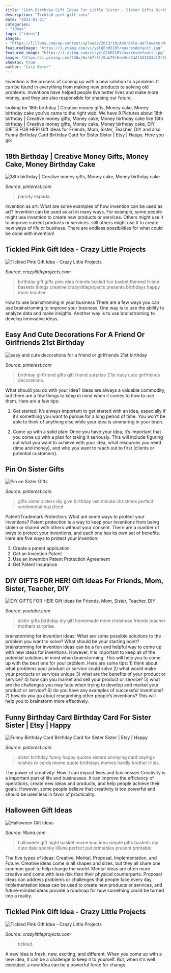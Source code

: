 ```yaml
---
title: "18th Birthday Gift Ideas For Little Sister - Sister Gifts Birthday Diy Gift Homemade Mom Christmas Friends Teacher Mothers Surprise"
description: "Tickled pink gift idea"
date: "2023-01-21"
categories:
- "ideas"
tags: ["ideas"]
images:
- "https://lilluna.com/wp-content/uploads/2013/10/Adorable-Halloween-Movie-Night-Gift-perfect-for-date-night-lilluna.com-1.jpg"
featuredImage: "https://i.ytimg.com/vi/yelQEhM21RY/maxresdefault.jpg"
featured_image: "https://i.ytimg.com/vi/yelQEhM21RY/maxresdefault.jpg"
image: "https://i.pinimg.com/736x/6a/b7/5f/6ab75f6ee4ce7a2fb51533bf2f4b0231.jpg"
ShowToc: true
author: "Cary Beier"
---
```



Invention is the process of coming up with a new solution to a problem. It can be found in everything from making new products to solving old problems. Inventions have helped people live better lives and make more money, and they are also responsible for shaping our future.

	

		
looking for 18th birthday | Creative money gifts, Money cake, Money birthday cake you've came to the right web. We have 8 Pictures about 18th birthday | Creative money gifts, Money cake, Money birthday cake like 18th birthday | Creative money gifts, Money cake, Money birthday cake, DIY GIFTS FOR HER! Gift ideas for Friends, Mom, Sister, Teacher, DIY and also Funny Birthday Card Birthday Card for Sister Sister | Etsy | Happy. Here you go:
		
    
## 18th Birthday | Creative Money Gifts, Money Cake, Money Birthday Cake

<img loading=lazy src="https://i.pinimg.com/736x/6a/b7/5f/6ab75f6ee4ce7a2fb51533bf2f4b0231.jpg" onerror="this.onerror=null;this.src='https://tse4.mm.bing.net/th?id=OIP.sxVkht70BtiYcOmO7TiWuwHaQA&amp;pid=15.1';" alt="18th birthday | Creative money gifts, Money cake, Money birthday cake">

_Source: pinterest.com_

>parody espada. 

	

Invention as art: What are some examples of how invention can be used as art?
Invention can be used as art in many ways. For example, some people might use invention to create new products or services. Others might use it to improve current products or services. still others might use it to create new ways of life or business. There are endless possibilities for what could be done with invention!

    
## Tickled Pink Gift Idea - Crazy Little Projects

<img loading=lazy src="http://crazylittleprojects.com/wp-content/uploads/2016/01/Tickledpinkbirthdayimage.jpg" onerror="this.onerror=null;this.src='https://tse3.mm.bing.net/th?id=OIP.MYbIVS7r5YU5HmJ6sebpugHaLE&amp;pid=15.1';" alt="Tickled Pink Gift Idea - Crazy Little Projects">

_Source: crazylittleprojects.com_

>birthday gift gifts pink idea friends tickled fun basket themed friend baskets things creative crazylittleprojects presents birthdays happy mom teacher. 

	

How to use brainstroming in your business
There are a few ways you can use brainstroming to improve your business. One way is to use the ability to analyze data and make insights. Another way is to use brainstroming to develop innovative ideas.

    
## Easy And Cute Decorations For A Friend Or Girlfriends 21st Birthday

<img loading=lazy src="https://i.pinimg.com/736x/ce/66/49/ce6649a9d1dccc46c8539e3cd1b48c79--birthday-ideas-for-girlfriend-girlfriend-gift.jpg" onerror="this.onerror=null;this.src='https://tse1.mm.bing.net/th?id=OIP.E4HVbTf8b7TVLw5BsuFOVQHaJ3&amp;pid=15.1';" alt="easy and cute decorations for a friend or girlfriends 21st birthday">

_Source: pinterest.com_

>birthday girlfriend gifts gift friend surprise 21st easy cute girlfriends decorations. 

	

What should you do with your idea?
Ideas are always a valuable commodity, but there are a few things to keep in mind when it comes to how to use them. Here are a few tips: 
1. Get started: It’s always important to get started with an idea, especially if it’s something you want to pursue for a long period of time. You won’t be able to think of anything else while your idea is simmering in your brain.

2. Come up with a solid plan: Once you have your idea, it’s important that you come up with a plan for taking it seriously. This will include figuring out what you want to achieve with your idea, what resources you need (time and money), and who you want to reach out to first (clients or potential customers). 


    
## Pin On Sister Gifts

<img loading=lazy src="https://i.pinimg.com/originals/53/5f/7a/535f7a18f1713c2af6ef65afe8c4cc83.jpg" onerror="this.onerror=null;this.src='https://tse4.mm.bing.net/th?id=OIP.eZJfmVCT1mFU8vMkVhSijwHaLH&amp;pid=15.1';" alt="Pin on Sister Gifts">

_Source: pinterest.com_

>gifts sister sisters diy give birthday last minute christmas perfect sentimental buzzfeed. 

	

Patent/Trademark Protection: What are some ways to protect your inventions?
Patent protection is a way to keep your inventions from being stolen or shared with others without your consent. There are a number of ways to protect your inventions, and each one has its own set of benefits. Here are five ways to protect your invention: 
1. Create a patent application 
2. Get an Invention Patent 
3. Use an Invention Patent Protection Agreement 
4. Get Patent Insurance 

    
## DIY GIFTS FOR HER! Gift Ideas For Friends, Mom, Sister, Teacher, DIY

<img loading=lazy src="https://i.ytimg.com/vi/yelQEhM21RY/maxresdefault.jpg" onerror="this.onerror=null;this.src='https://tse3.mm.bing.net/th?id=OIP.onlemqjuLQEblXNudQLT7AHaEK&amp;pid=15.1';" alt="DIY GIFTS FOR HER! Gift ideas for Friends, Mom, Sister, Teacher, DIY">

_Source: youtube.com_

>sister gifts birthday diy gift homemade mom christmas friends teacher mothers surprise. 

	

brainstorming for invention ideas: What are some possible solutions to the problem you want to solve? What should be your starting point?
brainstorming for invention ideas can be a fun and helpful way to come up with new ideas for inventions. However, it is important to keep all of the potential solutions in mind when brainstorming. This will help you to come up with the best one for your problem. Here are some tips: 1) think about what problems your product or service could solve 2) what would make your products or services unique 3) what are the benefits of your product or service? 4) how can you market and sell your product or service? 5) what are the challenges you may face when trying to develop and market your product or service? 6) do you have any examples of successful inventions? 7) how do you go about researching other people’s inventions? This will help you to brainstorm more effectively.

    
## Funny Birthday Card Birthday Card For Sister Sister | Etsy | Happy

<img loading=lazy src="https://i.pinimg.com/736x/e5/98/35/e59835e50fa0a3606cc63c5f980e3bfd--happy-birthday-little-sister-funny-happy-birthdays.jpg" onerror="this.onerror=null;this.src='https://tse4.mm.bing.net/th?id=OIP.mR62Q_4a1tOCcs_Qu6SxBgHaE7&amp;pid=15.1';" alt="Funny Birthday Card Birthday Card for Sister Sister | Etsy | Happy">

_Source: pinterest.com_

>sister birthday funny happy quotes sisters annoying card sayings wishes re cards meme quote birthdays memes hardly brother lil sis. 

	

The power of creativity: How it can impact lives and businesses
Creativity is a important part of life and businesses. It can improve the efficiency of operations, create new ideas and products, and help people achieve their goals. However, some people believe that creativity is too powerful and should be used less in favor of practicality.

    
## Halloween Gift Ideas

<img loading=lazy src="https://lilluna.com/wp-content/uploads/2013/10/Adorable-Halloween-Movie-Night-Gift-perfect-for-date-night-lilluna.com-1.jpg" onerror="this.onerror=null;this.src='https://tse1.mm.bing.net/th?id=OIP.9ZKMclWCfvaVUSuY4QUsGgHaLH&amp;pid=15.1';" alt="Halloween Gift Ideas">

_Source: lilluna.com_

>halloween gift night basket movie boo idea simple gifts baskets diy cute date spooky lilluna perfect put printables present printable. 

	

The five types of ideas: Creative, Mental, Proposal, Implementation, and Future.
Creative ideas come in all shapes and sizes, but they all share one common goal: to help change the world. Mental ideas are often more creative and come with less risk than their physical counterparts. Proposal ideas can address problems or challenges that people face every day, implementation ideas can be used to create new products or services, and future-minded ideas provide a roadmap for how something could be turned into a reality.

    
## Tickled Pink Gift Idea - Crazy Little Projects

<img loading=lazy src="https://crazylittleprojects.com/wp-content/uploads/2016/01/Tickledpinkgiftidea.jpg" onerror="this.onerror=null;this.src='https://tse2.mm.bing.net/th?id=OIP.5590Ve_nEiR1XUEQKzUM8QHaLE&amp;pid=15.1';" alt="Tickled Pink Gift Idea - Crazy Little Projects">

_Source: crazylittleprojects.com_

>tickled. 

	

A new idea is fresh, new, exciting, and different. When you come up with a new idea, it can be a challenge to keep it to yourself. But, when it's well executed, a new idea can be a powerful force for change.

